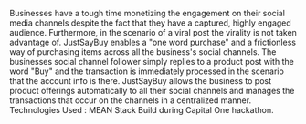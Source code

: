 Businesses have a tough time monetizing the engagement on their social media channels despite the fact that they have a captured, highly engaged audience. Furthermore, in the scenario of a viral post the virality is not taken advantage of. JustSayBuy enables a "one word purchase"​ and a frictionless way of purchasing items across all the business's social channels. The businesses social channel follower simply replies to a product post with the word "Buy" and the transaction is immediately processed in the scenario that the account info is there. JustSayBuy allows the business to post product offerings automatically to all their social channels and manages the transactions that occur on the channels in a centralized manner.
Technologies Used : MEAN Stack
Build during Capital One hackathon.
